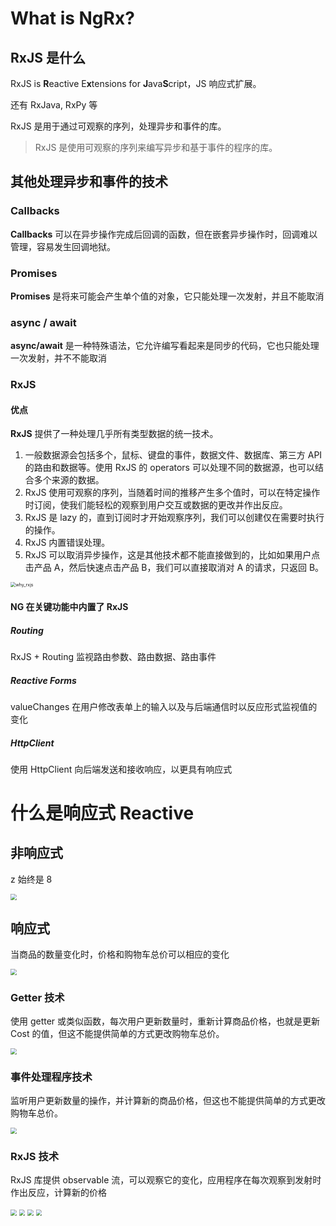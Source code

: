 # What is NgRx?

## RxJS 是什么

RxJS is **R**eactive E**x**tensions for **J**ava**S**cript，JS 响应式扩展。

还有 RxJava, RxPy 等

RxJS 是用于通过可观察的序列，处理异步和事件的库。

> RxJS 是使用可观察的序列来编写异步和基于事件的程序的库。



## 其他处理异步和事件的技术

### Callbacks

**Callbacks** 可以在异步操作完成后回调的函数，但在嵌套异步操作时，回调难以管理，容易发生回调地狱。

### Promises

**Promises** 是将来可能会产生单个值的对象，它只能处理一次发射，并且不能取消

### async / await

**async/await** 是一种特殊语法，它允许编写看起来是同步的代码，它也只能处理一次发射，并不不能取消

### RxJS

#### 优点

**RxJS** 提供了一种处理几乎所有类型数据的统一技术。

1. 一般数据源会包括多个，鼠标、键盘的事件，数据文件、数据库、第三方 API 的路由和数据等。使用 RxJS 的 operators 可以处理不同的数据源，也可以结合多个来源的数据。
2. RxJS 使用可观察的序列，当随着时间的推移产生多个值时，可以在特定操作时订阅，使我们能轻松的观察到用户交互或数据的更改并作出反应。
3. RxJS 是 lazy 的，直到订阅时才开始观察序列，我们可以创建仅在需要时执行的操作。 
4. RxJS 内置错误处理。
5. RxJS 可以取消异步操作，这是其他技术都不能直接做到的，比如如果用户点击产品 A，然后快速点击产品 B，我们可以直接取消对 A 的请求，只返回 B。

<img src="imgs\why_rxjs.png" alt="why_rxjs" style="zoom:50%;" />



#### NG 在关键功能中内置了 RxJS 

##### Routing

RxJS + Routing 监视路由参数、路由数据、路由事件

##### Reactive Forms 

valueChanges 在用户修改表单上的输入以及与后端通信时以反应形式监视值的变化

##### HttpClient

使用 HttpClient 向后端发送和接收响应，以更具有响应式



# 什么是响应式 Reactive

## 非响应式



z 始终是 8

<img src="imgs\非响应式.png" style="zoom:60%;" />



## 响应式



当商品的数量变化时，价格和购物车总价可以相应的变化

<img src="imgs\响应式.png" style="zoom:60%;" />



### Getter 技术

使用 getter 或类似函数，每次用户更新数量时，重新计算商品价格，也就是更新 Cost 的值，但这不能提供简单的方式更改购物车总价。

<img src="imgs\响应式-getter.png" style="zoom:60%;" />



### 事件处理程序技术

监听用户更新数量的操作，并计算新的商品价格，但这也不能提供简单的方式更改购物车总价。

<img src="imgs\响应式-事件处理.png" style="zoom:60%;" />



### RxJS 技术

RxJS 库提供 observable 流，可以观察它的变化，应用程序在每次观察到发射时作出反应，计算新的价格

<img src="imgs\响应式-rxjs.png" style="zoom:60%;" />

<img src="imgs\响应式-rxjs2.png" style="zoom:60%;" />

<img src="imgs\响应式-rxjs3.png" style="zoom:60%;" />

<img src="imgs\响应式-rxjs4.png" style="zoom:60%;" />
